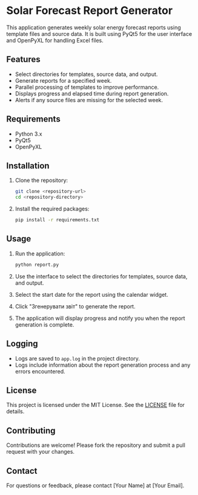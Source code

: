 # Solar Forecast Report Generator

This application generates weekly solar energy forecast reports using template files and source data. It is built using PyQt5 for the user interface and OpenPyXL for handling Excel files.

## Features

- Select directories for templates, source data, and output.
- Generate reports for a specified week.
- Parallel processing of templates to improve performance.
- Displays progress and elapsed time during report generation.
- Alerts if any source files are missing for the selected week.

## Requirements

- Python 3.x
- PyQt5
- OpenPyXL

## Installation

1. Clone the repository:
   ```bash
   git clone <repository-url>
   cd <repository-directory>
   ```

2. Install the required packages:
   ```bash
   pip install -r requirements.txt
   ```

## Usage

1. Run the application:
   ```bash
   python report.py
   ```

2. Use the interface to select the directories for templates, source data, and output.

3. Select the start date for the report using the calendar widget.

4. Click "Згенерувати звіт" to generate the report.

5. The application will display progress and notify you when the report generation is complete.

## Logging

- Logs are saved to `app.log` in the project directory.
- Logs include information about the report generation process and any errors encountered.

## License

This project is licensed under the MIT License. See the [LICENSE](LICENSE) file for details.

## Contributing

Contributions are welcome! Please fork the repository and submit a pull request with your changes.

## Contact

For questions or feedback, please contact [Your Name] at [Your Email].